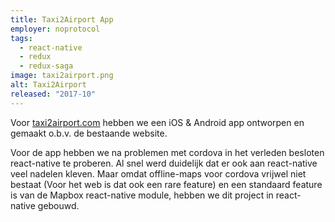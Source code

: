 ```yaml
---
title: Taxi2Airport App
employer: noprotocol
tags:
  - react-native
  - redux
  - redux-saga
image: taxi2airport.png
alt: Taxi2Airport
released: "2017-10"
---
```


Voor [taxi2airport.com](https://taxi2airport.com/) hebben we een iOS & Android app ontworpen en gemaakt o.b.v. de bestaande website.

Voor de app hebben we na problemen met cordova in het verleden besloten react-native te proberen.
Al snel werd duidelijk dat er ook aan react-native veel nadelen kleven.
Maar omdat offline-maps voor cordova vrijwel niet bestaat (Voor het web is dat ook een rare feature) en een standaard feature is van de Mapbox react-native module, hebben we dit project in react-native gebouwd.
